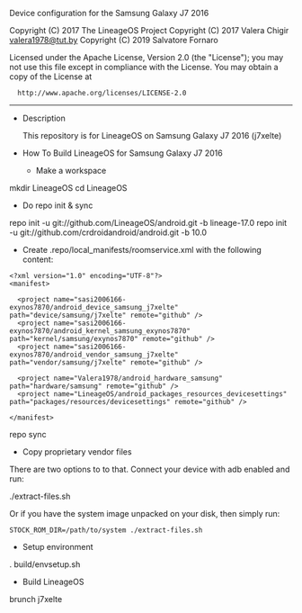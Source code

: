 Device configuration for the Samsung Galaxy J7 2016

Copyright (C) 2017 The LineageOS Project
Copyright (C) 2017 Valera Chigir <valera1978@tut.by>
Copyright (C) 2019 Salvatore Fornaro

 Licensed under the Apache License, Version 2.0 (the "License");
 you may not use this file except in compliance with the License.
 You may obtain a copy of the License at

      http://www.apache.org/licenses/LICENSE-2.0

------------------------------------------------------------------

* Description

  This repository is for LineageOS on Samsung Galaxy J7 2016 (j7xelte)

* How To Build LineageOS for Samsung Galaxy J7 2016

  - Make a workspace

mkdir LineageOS
cd LineageOS

  - Do repo init & sync

repo init -u git://github.com/LineageOS/android.git -b lineage-17.0
repo init -u git://github.com/crdroidandroid/android.git -b 10.0

  - Create .repo/local_manifests/roomservice.xml with the following content:

```
<?xml version="1.0" encoding="UTF-8"?>
<manifest>

  <project name="sasi2006166-exynos7870/android_device_samsung_j7xelte" path="device/samsung/j7xelte" remote="github" />
  <project name="sasi2006166-exynos7870/android_kernel_samsung_exynos7870" path="kernel/samsung/exynos7870" remote="github" />
  <project name="sasi2006166-exynos7870/android_vendor_samsung_j7xelte" path="vendor/samsung/j7xelte" remote="github" />

  <project name="Valera1978/android_hardware_samsung" path="hardware/samsung" remote="github" />
  <project name="LineageOS/android_packages_resources_devicesettings" path="packages/resources/devicesettings" remote="github" />

</manifest>
```

repo sync

  - Copy proprietary vendor files

  There are two options to to that. Connect your device with adb enabled and run:

./extract-files.sh

  Or if you have the system image unpacked on your disk, then simply run:

    STOCK_ROM_DIR=/path/to/system ./extract-files.sh

  - Setup environment

. build/envsetup.sh

  - Build LineageOS

brunch j7xelte
